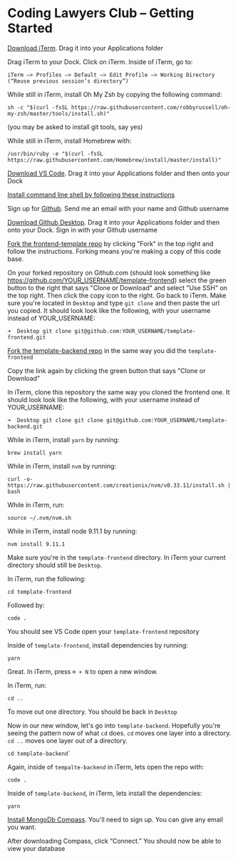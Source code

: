 # Coding Lawyers Club – Getting Started
[Download iTerm](https://www.iterm2.com/). Drag it into your Applications folder

Drag iTerm to your Dock. Click on iTerm. Inside of iTerm, go to:

```
iTerm —> Profiles —> Default —> Edit Profile —> Working Directory (“Reuse previous session’s directory”)
```

While still in iTerm, install Oh My Zsh by copying the following command: 

```
sh -c "$(curl -fsSL https://raw.githubusercontent.com/robbyrussell/oh-my-zsh/master/tools/install.sh)"
```

(you may be asked to install git tools, say yes)

While still in iTerm, install Homebrew with:

```
/usr/bin/ruby -e "$(curl -fsSL https://raw.githubusercontent.com/Homebrew/install/master/install)"
```

[Download VS Code](https://code.visualstudio.com/). Drag it into your Applications folder and then onto your Dock

[Install command line shell by following these instructions](https://code.visualstudio.com/docs/setup/mac#_launching-from-the-command-line)

Sign up for [Github](www.github.com). Send me an email with your name and Github username

[Download Github Desktop](https://desktop.github.com/). Drag it into your Applications folder and then onto your Dock. Sign in with your Github username

[Fork the frontend-template repo](https://github.com/dbarabander/template-frontend) by clicking "Fork" in the top right and follow the instructions. Forking means you're making a copy of this code base. 

On your forked repository on Github.com (should look something like https://github.com/YOUR_USERNAME/template-frontend) select the green button to the right that says "Clone or Download" and select "Use SSH" on the top right. Then click the copy icon to the right. Go back to iTerm. Make sure you're located in `Desktop` and type `git clone` and then paste the url you copied. It should look look like the following, with your username instead of YOUR_USERNAME:

```
➜  Desktop git clone git@github.com:YOUR_USERNAME/template-frontend.git
```


[Fork the template-backend repo](https://github.com/dbarabander/template-backend) in the same way you did the `template-frontend`

Copy the link again by clicking the green button that says "Clone or Download"

In iTerm, clone this repository the same way you cloned the frontend one. It should look look like the following, with your username instead of YOUR_USERNAME:

```
➜  Desktop git clone git clone git@github.com:YOUR_USERNAME/template-backend.git
```

While in iTerm, install `yarn` by running:

```
brew install yarn
```

While in iTerm, install `nvm` by running:

```
curl -o- https://raw.githubusercontent.com/creationix/nvm/v0.33.11/install.sh | bash
```

While in iTerm, run:

```
source ~/.nvm/nvm.sh
```

While in iTerm, install node 9.11.1 by running: 

```
nvm install 9.11.1
```

Make sure you're in the `template-frontend` directory. In iTerm your current directory should still be `Desktop`. 

In iTerm, run the following:

```
cd template-frontend
``` 

Followed by:

```
code .
```

You should see VS Code open your `template-frontend` repository

Inside of `template-frontend`, install dependencies by running:

```
yarn
```

Great. In iTerm, press `⌘ + N` to open a new window.

In iTerm, run:

```
cd ..
```

To move out one directory. You should be back in `Desktop`

Now in our new window, let's go into `template-backend`. Hopefully you're seeing the pattern now of what `cd` does. `cd` moves one layer into a directory. `cd ..` moves one layer out of a directory.

```
cd template-backend` 
```

Again, inside of `tempalte-backend` in iTerm, lets open the repo with: 

```
code .
``` 

Inside of `template-backend`, in iTerm, lets install the dependencies:

```
yarn
```

[Install MongoDb Compass](https://www.mongodb.com/download-center?jmp=tutorials&_ga=2.177525221.1936207160.1531960242-451401237.1531960242#compass). You'll need to sign up. You can give any email you want.

After downloading Compass, click “Connect.” You should now be able to view your database
